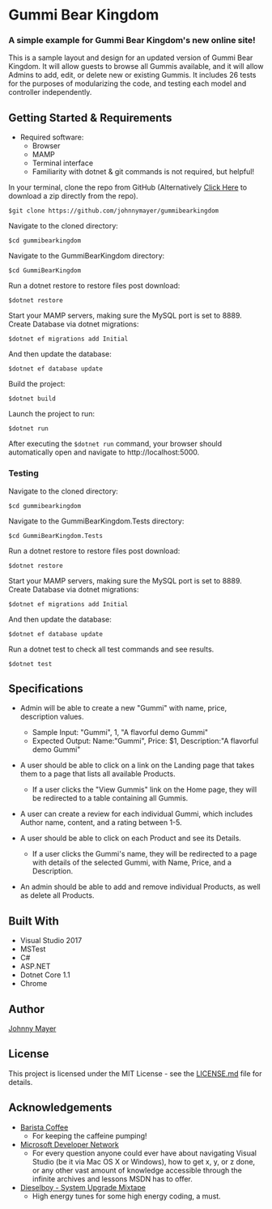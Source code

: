 # Gummi Bear Kingdom
### A simple example for Gummi Bear Kingdom's new online site!

This is a sample layout and design for an updated version of Gummi Bear Kingdom.  It will allow guests to browse all Gummis available, and it will allow Admins to add, edit, or delete new or existing Gummis.  It includes 26 tests for the purposes of modularizing the code, and testing each model and controller independently.


## Getting Started & Requirements
* Required software:
	* Browser
	* MAMP
	* Terminal interface
	* Familiarity with dotnet & git commands is not required, but helpful!

In your terminal, clone the repo from GitHub (Alternatively [Click Here](https://github.com/johnnymayer/gummibearkingdom) to download a zip directly from the repo).

```
$git clone https://github.com/johnnymayer/gummibearkingdom
```

Navigate to the cloned directory:

```
$cd gummibearkingdom
```

Navigate to the GummiBearKingdom directory:

```
$cd GummiBearKingdom
```

Run a dotnet restore to restore files post download:

```
$dotnet restore
```

Start your MAMP servers, making sure the MySQL port is set to 8889.
Create Database via dotnet migrations:

```
$dotnet ef migrations add Initial
```

And then update the database:

```
$dotnet ef database update
```

Build the project:

```
$dotnet build
```

Launch the project to run:

```
$dotnet run
```

After executing the ```$dotnet run``` command, your browser should automatically open and navigate to http://localhost:5000.

### Testing
Navigate to the cloned directory:

```
$cd gummibearkingdom
```

Navigate to the GummiBearKingdom.Tests directory:

```
$cd GummiBearKingdom.Tests
```

Run a dotnet restore to restore files post download:

```
$dotnet restore
```
Start your MAMP servers, making sure the MySQL port is set to 8889.
Create Database via dotnet migrations:

```
$dotnet ef migrations add Initial
```
And then update the database:

```
$dotnet ef database update
```

Run a dotnet test to check all test commands and see results.

```
$dotnet test
```
	 
## Specifications
* Admin will be able to create a new "Gummi" with name, price, description values.
    * Sample Input: "Gummi", 1, "A flavorful demo Gummi"
    * Expected Output: Name:"Gummi", Price: $1, Description:"A flavorful demo Gummi"

* A user should be able to click on a link on the Landing page that takes them to a page that lists all available Products.
	* If a user clicks the "View Gummis" link on the Home page, they will be redirected to a table containing all Gummis.

* A user can create a review for each individual Gummi, which includes Author name, content, and a rating between 1-5.

* A user should be able to click on each Product and see its Details.
	* If a user clicks the Gummi's name, they will be redirected to a page with details of the selected Gummi, with Name, Price, and a Description.

* An admin should be able to add and remove individual Products, as well as delete all Products.

## Built With
* Visual Studio 2017
* MSTest
* C#
* ASP.NET
* Dotnet Core 1.1
* Chrome

## Author
[Johnny Mayer](https://github.com/johnnymayer)

## License
This project is licensed under the MIT License - see the [LICENSE.md](LICENSE.md) file for details.

## Acknowledgements
* [Barista Coffee](http://www.baristapdx.com)
	* For keeping the caffeine pumping!
* [Microsoft Developer Network](https://msdn.microsoft.com/en-us/)
	* For every question anyone could ever have about navigating Visual Studio (be it via Mac OS X or Windows), how to get x, y, or z done, or any other vast amount of knowledge accessible through the infinite archives and lessons MSDN has to offer.
* [Dieselboy - System Upgrade Mixtape](https://www.youtube.com/watch?v=4SIdbXP3JNA&t=3018s)
	* High energy tunes for some high energy coding, a must.
